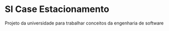 # SI Case Estacionamento

Projeto da universidade para trabalhar conceitos da engenharia de software
